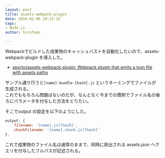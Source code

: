 ```yaml
---
layout: post
title: assets-webpack-plugin
date: 2016-02-06 19:22:23
tags:
- Node.js
author: hirofumi

---
```

Webpackでビルドした成果物のキャッシュバストを自動化したいので、assets-webpack-plugin を導入した。

-   [sporto/assets-webpack-plugin: Webpack plugin that emits a json file with assets paths](https://github.com/sporto/assets-webpack-plugin)

サンプル通り行うと`[name]-bundle-[hash].js` というネーミングでファイルが生成される。  
これでももちろん問題はないのだが、なんとなく今までの慣例でファイル名の後ろにパラメータを付与した方法をとりたい。

そこでoutput の設定を以下のようにした。

```js
output: {
    filename: '[name].js?[hash]',
    chunkFilename: '[name].chunk.js?[hash]'
},
```

これで成果物のファイル名は通常のままで、同時に排出される assets.json へクエリを付与したフルパスが記述される。